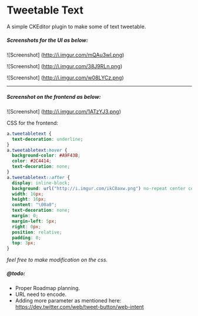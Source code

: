# Tweetable Text
A simple CKEditor plugin to make some of text tweetable.

##### Screenshots for the UI as below:

![Screenshot]
(http://i.imgur.com/mQAu3wI.png)

![Screenshot]
(http://i.imgur.com/38J9RLn.png)

![Screenshot]
(http://i.imgur.com/w08LYCz.png)

------------------------------------------------------------------

##### Screenshot on the frontend as below:

![Screenshot]
(http://i.imgur.com/1ATzYJ3.png)

CSS for the frontend:

```css
a.tweetabletext {
  text-decoration: underline;
}
a.tweetabletext:hover {
  background-color: #A9F43B;
  color: #2C4414;
  text-decoration: none;
}
a.tweetabletext::after {
  display: inline-block;
  background: url("http://i.imgur.com/ikC8axw.png") no-repeat center center;
  width: 16px;
  height: 16px;
  content: "\00a0";
  text-decoration: none;
  margin: 0;
  margin-left: 5px;
  right: 0px;
  position: relative;
  padding: 0;
  top: 3px;
}
```
_feel free to make modification on the css._


##### @todo:
* Proper Roadmap planning.
* URL need to encode.
* Adding more parameter as mentioned here: https://dev.twitter.com/web/tweet-button/web-intent



